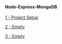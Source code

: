 #### Node-Express-MongoDB

[1 - Project Setup ](../../tree//)

[2 - Empty ](../../tree//)

[3 - Empty ](../../tree//)
